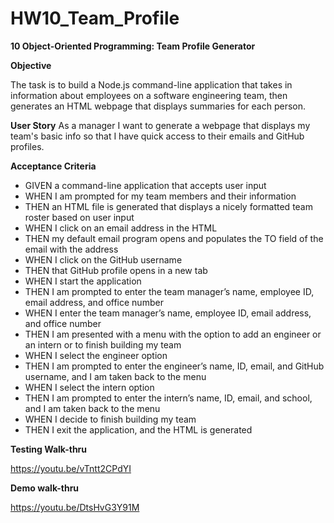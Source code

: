# HW10_Team_Profile

**10 Object-Oriented Programming: Team Profile Generator** 

**Objective**

The task is to build a Node.js command-line application that takes in information about employees on a software engineering team, then generates an HTML webpage that displays summaries for each person.

**User Story**
As a manager I want to generate a webpage that displays my team's basic info so that I have quick access to their emails and GitHub profiles.

**Acceptance Criteria**

 - GIVEN a command-line application that accepts user input
 - WHEN I am prompted for my team members and their information
 - THEN an HTML file is generated that displays a nicely formatted team roster based on user input
 - WHEN I click on an email address in the HTML
 - THEN my default email program opens and populates the TO field of the email with the address
 - WHEN I click on the GitHub username
 - THEN that GitHub profile opens in a new tab
 - WHEN I start the application
 - THEN I am prompted to enter the team manager’s name, employee ID, email address, and office number
 - WHEN I enter the team manager’s name, employee ID, email address, and office number
 - THEN I am presented with a menu with the option to add an engineer or an intern or to finish building my team
 - WHEN I select the engineer option
 - THEN I am prompted to enter the engineer’s name, ID, email, and GitHub username, and I am taken back to the menu
 - WHEN I select the intern option
 - THEN I am prompted to enter the intern’s name, ID, email, and school, and I am taken back to the menu
 - WHEN I decide to finish building my team
 - THEN I exit the application, and the HTML is generated

**Testing Walk-thru**

https://youtu.be/vTntt2CPdYI

**Demo walk-thru**

https://youtu.be/DtsHvG3Y91M
